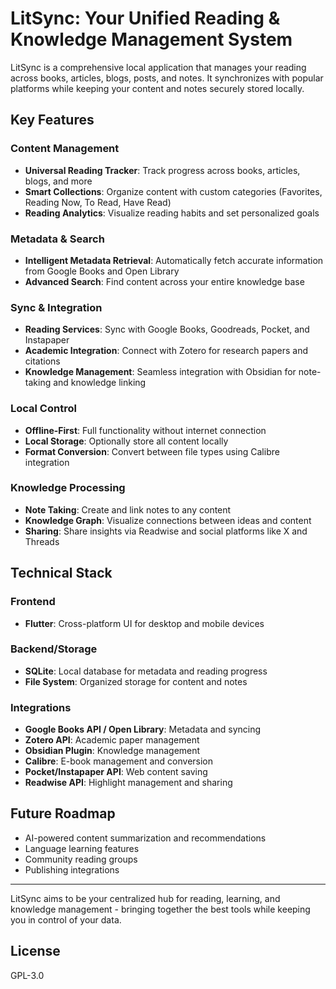 # LitSync: Your Unified Reading & Knowledge Management System

LitSync is a comprehensive local application that manages your reading across books, articles, blogs, posts, and notes. It synchronizes with popular platforms while keeping your content and notes securely stored locally.

## Key Features

### Content Management
- **Universal Reading Tracker**: Track progress across books, articles, blogs, and more
- **Smart Collections**: Organize content with custom categories (Favorites, Reading Now, To Read, Have Read)
- **Reading Analytics**: Visualize reading habits and set personalized goals

### Metadata & Search
- **Intelligent Metadata Retrieval**: Automatically fetch accurate information from Google Books and Open Library
- **Advanced Search**: Find content across your entire knowledge base

### Sync & Integration
- **Reading Services**: Sync with Google Books, Goodreads, Pocket, and Instapaper
- **Academic Integration**: Connect with Zotero for research papers and citations
- **Knowledge Management**: Seamless integration with Obsidian for note-taking and knowledge linking

### Local Control
- **Offline-First**: Full functionality without internet connection
- **Local Storage**: Optionally store all content locally
- **Format Conversion**: Convert between file types using Calibre integration

### Knowledge Processing
- **Note Taking**: Create and link notes to any content
- **Knowledge Graph**: Visualize connections between ideas and content
- **Sharing**: Share insights via Readwise and social platforms like X and Threads

## Technical Stack

### Frontend
- **Flutter**: Cross-platform UI for desktop and mobile devices

### Backend/Storage
- **SQLite**: Local database for metadata and reading progress
- **File System**: Organized storage for content and notes

### Integrations
- **Google Books API / Open Library**: Metadata and syncing
- **Zotero API**: Academic paper management
- **Obsidian Plugin**: Knowledge management
- **Calibre**: E-book management and conversion
- **Pocket/Instapaper API**: Web content saving
- **Readwise API**: Highlight management and sharing

## Future Roadmap

- AI-powered content summarization and recommendations
- Language learning features
- Community reading groups
- Publishing integrations

---

LitSync aims to be your centralized hub for reading, learning, and knowledge management - bringing together the best tools while keeping you in control of your data.

## License

GPL-3.0
